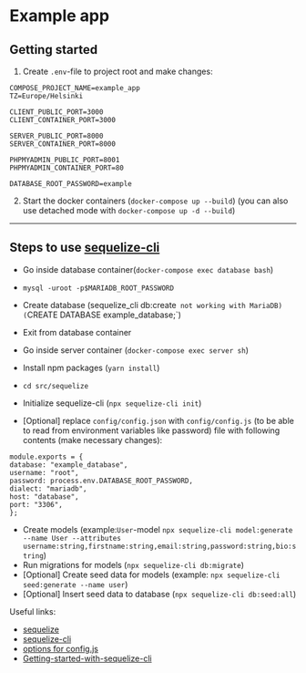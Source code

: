 # Example app

## Getting started

1. Create `.env`-file to project root and make changes:

```
COMPOSE_PROJECT_NAME=example_app
TZ=Europe/Helsinki

CLIENT_PUBLIC_PORT=3000
CLIENT_CONTAINER_PORT=3000

SERVER_PUBLIC_PORT=8000
SERVER_CONTAINER_PORT=8000

PHPMYADMIN_PUBLIC_PORT=8001
PHPMYADMIN_CONTAINER_PORT=80

DATABASE_ROOT_PASSWORD=example
```

2. Start the docker containers (`docker-compose up --build`) (you can also use detached mode with `docker-compose up -d --build`)
<hr/>

## Steps to use [sequelize-cli](https://www.npmjs.com/package/sequelize-cli)

- Go inside database container(`docker-compose exec database bash`)
- `mysql -uroot -p$MARIADB_ROOT_PASSWORD`
- Create database (sequelize_cli db:create` not working with MariaDB) (`CREATE DATABASE example_database;`)
- Exit from database container
- Go inside server container (`docker-compose exec server sh`)

- Install npm packages (`yarn install`)

- `cd src/sequelize`
- Initialize sequelize-cli (`npx sequelize-cli init`)
- [Optional] replace `config/config.json` with `config/config.js` (to be able to read from environment variables like password) file with following contents (make necessary changes):

```
module.exports = {
database: "example_database",
username: "root",
password: process.env.DATABASE_ROOT_PASSWORD,
dialect: "mariadb",
host: "database",
port: "3306",
};
```

- Create models (example:`User`-model `npx sequelize-cli model:generate --name User --attributes username:string,firstname:string,email:string,password:string,bio:string`)
- Run migrations for models (`npx sequelize-cli db:migrate`)
- [Optional] Create seed data for models (example: `npx sequelize-cli seed:generate --name user`)
- [Optional] Insert seed data to database (`npx sequelize-cli db:seed:all`)

Useful links:

- [sequelize](https://www.npmjs.com/package/sequelize)
- [sequelize-cli](https://www.npmjs.com/package/sequelize-cli)
- [options for config.js](https://stackoverflow.com/a/53574762/17193833)
- [Getting-started-with-sequelize-cli](https://levelup.gitconnected.com/getting-started-with-sequelize-cli-c33c797f05c6)
